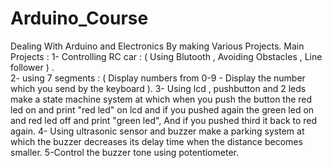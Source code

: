 # Arduino_Course
Dealing With Arduino and Electronics By making Various Projects.
Main Projects : 
1- Controlling RC car : ( Using Blutooth , Avoiding Obstacles , Line follower ) .  
2- using 7 segments : ( Display numbers from 0-9 - Display the number which you send by the keyboard ). 
3- Using lcd , pushbutton and 2 leds make a state machine system at which when you push
the button the red led on and print "red led" on lcd and if you pushed again the green led on
and red led off and print "green led", And if you pushed third it back to red again.
4- Using ultrasonic sensor and buzzer make a parking system at which the buzzer decreases its delay time when the distance becomes smaller.
5-Control the buzzer tone using potentiometer.
